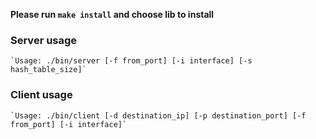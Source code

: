**Please run `make install` and choose lib to install**
### Server usage
    `Usage: ./bin/server [-f from_port] [-i interface] [-s hash_table_size]`
### Client usage
    `Usage: ./bin/client [-d destination_ip] [-p destination_port] [-f from_port] [-i interface]`

